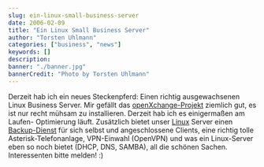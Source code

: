 ```yaml
---
slug: ein-linux-small-business-server
date: 2006-02-09
title: "Ein Linux Small Business Server"
author: "Torsten Uhlmann"
categories: ["business", "news"]
keywords: []
description:
banner: "./banner.jpg"
bannerCredit: "Photo by Torsten Uhlmann"
---
```


Derzeit hab ich ein neues Steckenpferd: Einen richtig ausgewachsenen Linux Business Server. Mir gefällt das [openXchange-Projekt](http://www.open-xchange.org) ziemlich gut, es ist nur recht mühsam zu installieren. Derzeit hab ich es einigermaßen am Laufen- Optimierung läuft. Zusätzlich bietet unser [Linux](http://www.ubuntu.com) Server einen [Backup-Dienst](http://www.bacula.org) für sich selbst und angeschlossene Clients, eine richtig tolle Asterisk-Telefonanlage, VPN-Einwahl (OpenVPN) und was ein Linux-Server eben so noch bietet (DHCP, DNS, SAMBA), all die schönen Sachen. Interessenten bitte melden! :)
